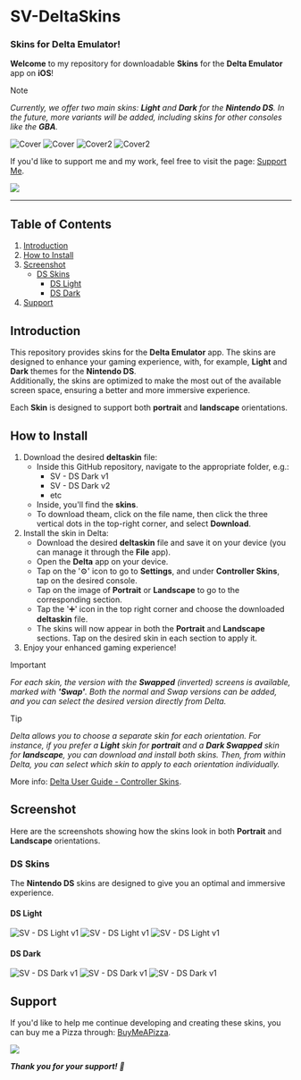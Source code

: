 # SV-DeltaSkins
### Skins for Delta Emulator!

**Welcome** to my repository for downloadable **Skins** for the **Delta Emulator** app on **iOS**!

> [!NOTE]
> *Currently, we offer two main skins: **Light** and **Dark** for the **Nintendo DS**. In the future, more variants will be added, including skins for other consoles like the **GBA**.*

![Cover](/assets/cover-iphone.png)
![Cover](/assets/cover-iphone-colored.png)
![Cover2](/assets/cover-ipad.png)
![Cover2](/assets/cover-ipad-colored.png)

If you'd like to support me and my work, feel free to visit the page: <a href="https://www.buymeacoffee.com/svisciano" target="_blank">Support Me</a>.

<a href="https://www.buymeacoffee.com/svisciano"><img src="https://img.buymeacoffee.com/button-api/?text=Buy me a Pizza&emoji=🍕&slug=svisciano&button_colour=FF5F5F&font_colour=ffffff&font_family=Lato&outline_colour=000000&coffee_colour=FFDD00" /></a>

---

## Table of Contents

1. [Introduction](#introduction)
2. [How to Install](#how-to-install)
3. [Screenshot](#screenshot)
   - [DS Skins](#ds-skins)
     - [DS Light](#ds-light)
     - [DS Dark](#ds-dark)
5. [Support](#support)

## Introduction

This repository provides skins for the **Delta Emulator** app. The skins are designed to enhance your gaming experience, with, for example, **Light** and **Dark** themes for the **Nintendo DS**.  
Additionally, the skins are optimized to make the most out of the available screen space, ensuring a better and more immersive experience.

Each **Skin** is designed to support both **portrait** and **landscape** orientations.

## How to Install

1. Download the desired **deltaskin** file:
   - Inside this GitHub repository, navigate to the appropriate folder, e.g.:
      - SV - DS Dark v1
      - SV - DS Dark v2
      - etc
   - Inside, you'll find the **skins**.
   - To download theam, click on the file name, then click the three vertical dots in the top-right corner, and select **Download**.
2. Install the skin in Delta:
   - Download the desired **deltaskin** file and save it on your device (you can manage it through the **File** app).
   - Open the **Delta** app on your device.
   - Tap on the '⚙️' icon to go to **Settings**, and under **Controller Skins**, tap on the desired console.
   - Tap on the image of **Portrait** or **Landscape** to go to the corresponding section.
   - Tap the '➕' icon in the top right corner and choose the downloaded **deltaskin** file.
   - The skins will now appear in both the **Portrait** and **Landscape** sections. Tap on the desired skin in each section to apply it.
3. Enjoy your enhanced gaming experience!

> [!IMPORTANT]
> *For each skin, the version with the **Swapped** (inverted) screens is available, marked with **'Swap'**. Both the normal and Swap versions can be added, and you can select the desired version directly from Delta.*

> [!TIP]
> *Delta allows you to choose a separate skin for each orientation. For instance, if you prefer a **Light** skin for **portrait** and a **Dark Swapped** skin for **landscape**, you can download and install both skins. Then, from within Delta, you can select which skin to apply to each orientation individually.*

More info: <a href="https://faq.deltaemulator.com/using-delta/controller-skins" target="_blank">Delta User Guide - Controller Skins</a>.

## Screenshot

Here are the screenshots showing how the skins look in both **Portrait** and **Landscape** orientations.

### DS Skins

The **Nintendo DS** skins are designed to give you an optimal and immersive experience.

#### DS Light

![SV - DS Light v1](/assets/sv_ds_light_v2.png)
![SV - DS Light v1](/assets/sv_ds_light_v2_ipad.png)
![SV - DS Light v1](/assets/sv_ds_light_v1.png)

#### DS Dark

![SV - DS Dark v1](/assets/sv_ds_dark_v2.png)
![SV - DS Dark v1](/assets/sv_ds_dark_v2_ipad.png)
![SV - DS Dark v1](/assets/sv_ds_dark_v1.png)

## Support

If you'd like to help me continue developing and creating these skins, you can buy me a Pizza through: [BuyMeAPizza](https://www.buymeacoffee.com/svisciano).

<a href="https://www.buymeacoffee.com/svisciano"><img src="https://img.buymeacoffee.com/button-api/?text=Buy me a Pizza&emoji=🍕&slug=svisciano&button_colour=FF5F5F&font_colour=ffffff&font_family=Lato&outline_colour=000000&coffee_colour=FFDD00" /></a>

***Thank you for your support! 👋***
